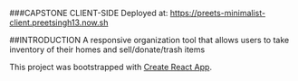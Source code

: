 ###CAPSTONE CLIENT-SIDE
Deployed at: https://preets-minimalist-client.preetsingh13.now.sh

##INTRODUCTION
A responsive organization tool that allows users to take inventory of their homes and sell/donate/trash items

This project was bootstrapped with [Create React App](https://github.com/facebook/create-react-app).


